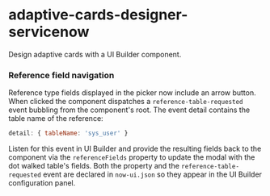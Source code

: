 adaptive-cards-designer-servicenow
===================================
Design adaptive cards with a UI Builder component.

### Reference field navigation

Reference type fields displayed in the picker now include an arrow button. When
clicked the component dispatches a `reference-table-requested` event bubbling
from the component's root. The event detail contains the table name of the
reference:

```javascript
detail: { tableName: 'sys_user' }
```

Listen for this event in UI Builder and provide the resulting fields back to the
component via the `referenceFields` property to update the modal with the dot
walked table's fields. Both the property and the `reference-table-requested`
event are declared in `now-ui.json` so they appear in the UI Builder
configuration panel.